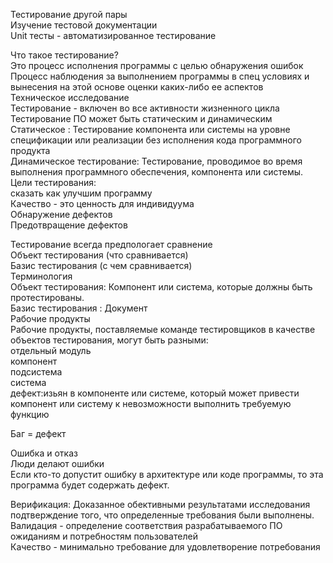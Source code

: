Тестирование другой пары </br>
Изучение тестовой документации </br>
Unit тесты - автоматизированное тестирование</br>

Что такое тестирование?</br>
Это процесс исполнения программы с целью обнаружения ошибок</br>
Процесс наблюдения за выполнением программы в спец условиях и вынесения на этой основе оценки каких-либо ее аспектов</br>
Техническое исследование</br>
Тестирование - включен во все активности жизненного цикла</br>
Тестирование ПО может быть статическим и динамическим </br>
Статическое : Тестирование компонента или системы на уровне спецификации или реализации без исполнения кода программного продукта</br>
Динамическое тестирование: Тестирование, проводимое во время выполнения программного обеспечения, компонента или системы.</br>
Цели тестирования: </br>
сказать как улучшим программу </br>
Качество - это ценность для индивидуума</br>
Обнаружение дефектов</br>
Предотвращение дефектов</br>

Тестирование всегда предпологает сравнение </br>
Объект тестирования (что сравнивается)</br>
Базис тестирования (с чем сравнивается)</br>
Терминология </br>
Объект тестирования: Компонент или система, которые должны быть протестированы.</br>
Базис тестирования : Документ</br>
Рабочие продукты </br>
Рабочие продукты, поставляемые команде тестировщиков в качестве объектов тестирования, могут быть разными:</br>
отдельный модуль </br>
компонент </br>
подсистема</br>
система</br>
дефект:изьян в компоненте или системе, который может привести компонент или систему к невозможности выполнить требуемую функцию 

Баг = дефект</br>

Ошибка и отказ</br>
Люди делают ошибки</br>
Если кто-то допустит ошибку в архитектуре или коде программы, то эта программа будет содержать дефект.</br>

Верификация: Доказанное обективными результатами исследования подтверждение того, что определенные требования были выполнены.</br>
Валидация - определение соответствия разрабатываемого ПО ожиданиям и потребностям пользователей</br>
Качество - минимально требование для удовлетворение потребования</br>



